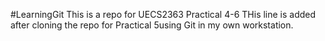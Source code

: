 #LearningGit
This is a repo for UECS2363 Practical 4-6
THis line is added after cloning the repo for Practical 5using Git in my own workstation.
